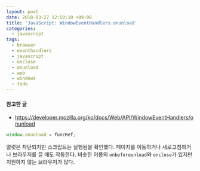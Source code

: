 ```yaml
---
layout: post
date: 2018-03-27 12:50:10 +09:00
title: 'JavaScript: WindowEventHandlers.onunload'
categories:
  - javascript
tags:
  - browser
  - eventhandlers
  - javascript
  - onclose
  - onunload
  - web
  - windows
  - todo
---
```


#### 참고한 글
- https://developer.mozilla.org/ko/docs/Web/API/WindowEventHandlers/onunload

```js
window.onunload = funcRef;
```
얼럿은 차단되지만 스크립트는 실행됨을 확인했다. 페이지를 이동하거나 새로고침하거나 브라우저를 끌 때도 작동한다.
비슷한 이름의 `onbeforeunload`와 `onclose`가 있지만 지원하지 않는 브라우저가 많다.
